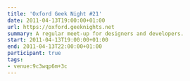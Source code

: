 ```yaml
---
title: 'Oxford Geek Night #21'
date: 2011-04-13T19:00:00+01:00
url: https://oxford.geeknights.net
summary: A regular meet-up for designers and developers.
start: 2011-04-13T19:00:00+01:00
end: 2011-04-13T22:00:00+01:00
participant: true
tags:
- venue:9c3wqp6m+3c
---
```

